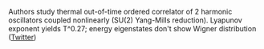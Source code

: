
Authors study thermal out-of-time ordered correlator of 2 harmonic oscillators coupled nonlinearly (SU(2) Yang-Mills reduction). Lyapunov exponent yields T^0.27; energy eigenstates don't show Wigner distribution ([Twitter](https://twitter.com/JoshuahHeath/status/1248638524984905728))
